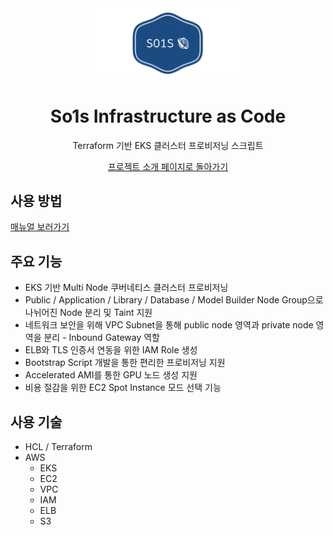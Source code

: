 <div align="center">

<img src="https://raw.githubusercontent.com/so1s/.github/main/static/logo.png" alt="So1s Logo" width="50%" />

# So1s Infrastructure as Code

Terraform 기반 EKS 클러스터 프로비저닝 스크립트

[프로젝트 소개 페이지로 돌아가기](https://github.com/so1s)

</div>

## 사용 방법

[매뉴얼 보러가기](./live/README.md)

## 주요 기능

- EKS 기반 Multi Node 쿠버네티스 클러스터 프로비저닝
- Public / Application / Library / Database / Model Builder Node Group으로 나뉘어진 Node 분리 및 Taint 지원
- 네트워크 보안을 위해 VPC Subnet을 통해 public node 영역과 private node 영역을 분리 - Inbound Gateway 역할
- ELB와 TLS 인증서 연동을 위한 IAM Role 생성
- Bootstrap Script 개발을 통한 편리한 프로비저닝 지원
- Accelerated AMI를 통한 GPU 노드 생성 지원
- 비용 절감을 위한 EC2 Spot Instance 모드 선택 기능

## 사용 기술

- HCL / Terraform
- AWS
  - EKS
  - EC2
  - VPC
  - IAM
  - ELB
  - S3
